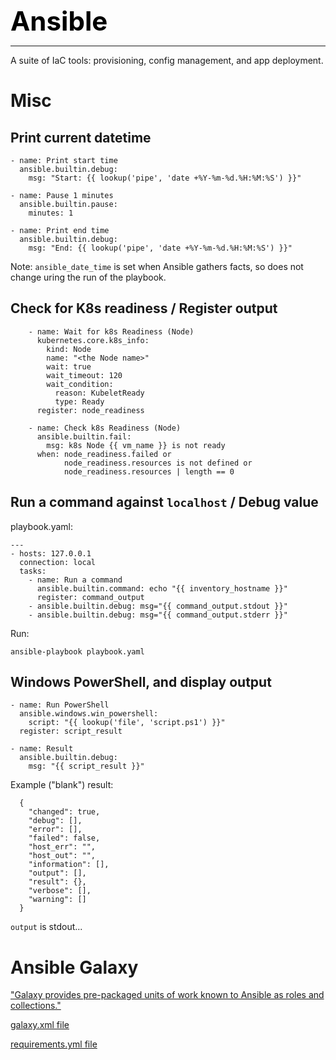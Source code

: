 **<span style="font-size:3em;color:black">Ansible</span>**
***

A suite of IaC tools: provisioning, config management, and app deployment.

# Misc

## Print current datetime
```
- name: Print start time
  ansible.builtin.debug:
    msg: "Start: {{ lookup('pipe', 'date +%Y-%m-%d.%H:%M:%S') }}"

- name: Pause 1 minutes
  ansible.builtin.pause:
    minutes: 1

- name: Print end time
  ansible.builtin.debug:
    msg: "End: {{ lookup('pipe', 'date +%Y-%m-%d.%H:%M:%S') }}"

```

Note: `ansible_date_time` is set when Ansible gathers facts, so does not change uring the run of the playbook.

## Check for K8s readiness / Register output
```
    - name: Wait for k8s Readiness (Node)
      kubernetes.core.k8s_info:
        kind: Node
        name: "<the Node name>"
        wait: true
        wait_timeout: 120
        wait_condition:
          reason: KubeletReady
          type: Ready
      register: node_readiness

    - name: Check k8s Readiness (Node)
      ansible.builtin.fail:
        msg: k8s Node {{ vm_name }} is not ready
      when: node_readiness.failed or
            node_readiness.resources is not defined or
            node_readiness.resources | length == 0
```

## Run a command against `localhost` / Debug value
playbook.yaml:
```
---
- hosts: 127.0.0.1
  connection: local
  tasks:
    - name: Run a command
      ansible.builtin.command: echo "{{ inventory_hostname }}"
      register: command_output
    - ansible.builtin.debug: msg="{{ command_output.stdout }}"
    - ansible.builtin.debug: msg="{{ command_output.stderr }}"

```
Run:
```
ansible-playbook playbook.yaml
```

## Windows PowerShell, and display output
```
- name: Run PowerShell
  ansible.windows.win_powershell:
    script: "{{ lookup('file', 'script.ps1') }}"
  register: script_result

- name: Result
  ansible.builtin.debug:
    msg: "{{ script_result }}"
```

Example ("blank") result:
```
  {
    "changed": true,
    "debug": [],
    "error": [],
    "failed": false,
    "host_err": "",
    "host_out": "",
    "information": [],
    "output": [],
    "result": {},
    "verbose": [],
    "warning": []
  }
```
`output` is stdout...


# Ansible Galaxy

["Galaxy provides pre-packaged units of work known to Ansible as roles and collections."](https://galaxy.ansible.com/ui/)

[galaxy.xml file](https://docs.ansible.com/ansible/latest/dev_guide/collections_galaxy_meta.html)

[requirements.yml file](https://docs.ansible.com/ansible/latest/galaxy/user_guide.html#installing-roles-and-collections-from-the-same-requirements-yml-file)

